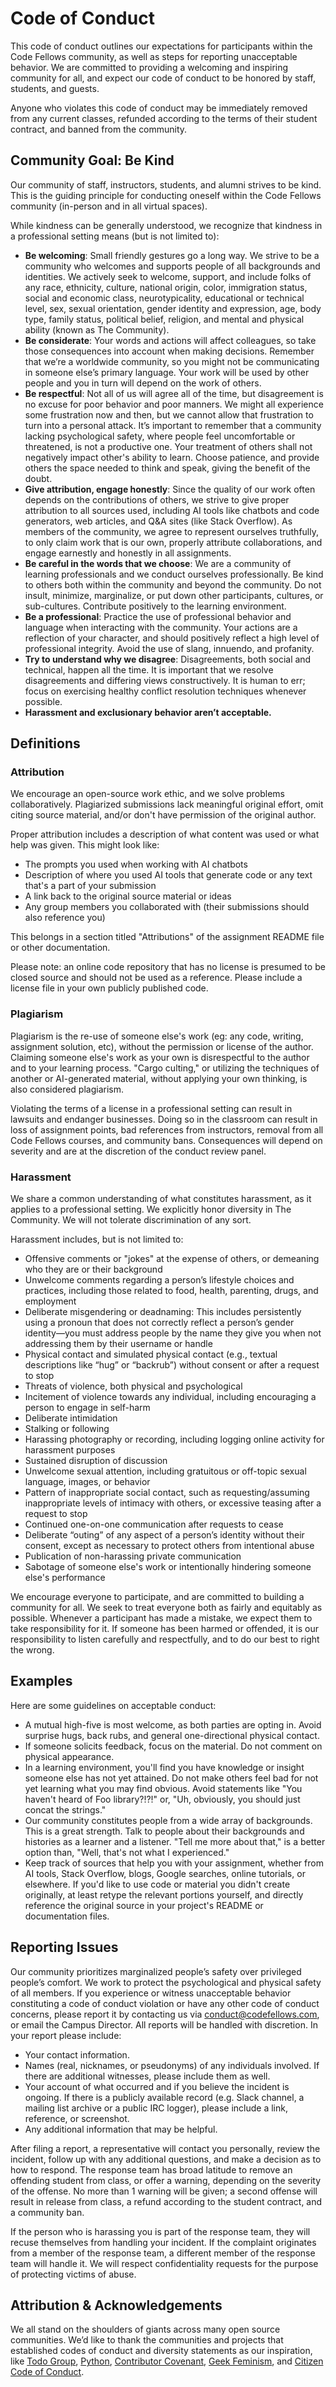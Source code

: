 
# Code of Conduct

This code of conduct outlines our expectations for participants within the Code Fellows community, as well as steps for reporting unacceptable behavior. We are committed to providing a welcoming and inspiring community for all, and expect our code of conduct to be honored by staff, students, and guests. 

Anyone who violates this code of conduct may be immediately removed from any current classes, refunded according to the terms of their student contract, and banned from the community.

## Community Goal: Be Kind

Our community of staff, instructors, students, and alumni strives to be kind. This is the guiding principle for conducting oneself within the Code Fellows community (in-person and in all virtual spaces).

While kindness can be generally understood, we recognize that kindness in a professional setting means (but is not limited to):

- **Be welcoming**: Small friendly gestures go a long way. We strive to be a community who welcomes and supports people of all backgrounds and identities. We actively seek to welcome, support, and include folks of any race, ethnicity, culture, national origin, color, immigration status, social and economic class, neurotypicality, educational or technical level, sex, sexual orientation, gender identity and expression, age, body type, family status, political belief, religion, and mental and physical ability (known as The Community).
- **Be considerate**: Your words and actions will affect colleagues, so take those consequences into account when making decisions. Remember that we’re a worldwide community, so you might not be communicating in someone else’s primary language. Your work will be used by other people and you in turn will depend on the work of others. 
- **Be respectful**: Not all of us will agree all of the time, but disagreement is no excuse for poor behavior and poor manners. We might all experience some frustration now and then, but we cannot allow that frustration to turn into a personal attack. It’s important to remember that a community lacking psychological safety, where people feel uncomfortable or threatened, is not a productive one. Your treatment of others shall not negatively impact other's ability to learn. Choose patience, and provide others the space needed to think and speak, giving the benefit of the doubt.
- **Give attribution, engage honestly**: Since the quality of our work often depends on the contributions of others, we strive to give proper attribution to all sources used, including AI tools like chatbots and code generators, web articles, and Q&A sites (like Stack Overflow). As members of the community, we agree to represent ourselves truthfully, to only claim work that is our own, properly attribute collaborations, and engage earnestly and honestly in all assignments.
- **Be careful in the words that we choose**: We are a community of learning professionals and we conduct ourselves professionally. Be kind to others both within the community and beyond the community. Do not insult, minimize, marginalize, or put down other participants, cultures, or sub-cultures. Contribute positively to the learning environment.
- **Be a professional**: Practice the use of professional behavior and language when interacting with the community. Your actions are a reflection of your character, and should positively reflect a high level of professional integrity. Avoid the use of slang, innuendo, and profanity.
- **Try to understand why we disagree**: Disagreements, both social and technical, happen all the time. It is important that we resolve disagreements and differing views constructively. It is human to err; focus on exercising healthy conflict resolution techniques whenever possible.
- **Harassment and exclusionary behavior aren’t acceptable.**

## Definitions

### Attribution

We encourage an open-source work ethic, and we solve problems collaboratively. Plagiarized submissions lack meaningful original effort, omit citing source material, and/or don't have permission of the original author.

Proper attribution includes a description of what content was used or what help was given. This might look like:

- The prompts you used when working with AI chatbots
- Description of where you used AI tools that generate code or any text that's a part of your submission
- A link back to the original source material or ideas
- Any group members you collaborated with (their submissions should also reference you)

This belongs in a section titled "Attributions" of the assignment README file or other documentation.

Please note: an online code repository that has no license is presumed to be closed source and should not be used as a reference. Please include a license file in your own publicly published code.

### Plagiarism

Plagiarism is the re-use of someone else's work (eg: any code, writing, assignment solution, etc), without the permission or license of the author. Claiming someone else's work as your own is disrespectful to the author and to your learning process. "Cargo culting," or utilizing the techniques of another or AI-generated material, without applying your own thinking, is also considered plagiarism.

Violating the terms of a license in a professional setting can result in lawsuits and endanger businesses. Doing so in the classroom can result in loss of assignment points, bad references from instructors, removal from all Code Fellows courses, and community bans. Consequences will depend on severity and are at the discretion of the conduct review panel.

### Harassment

We share a common understanding of what constitutes harassment, as it applies to a professional setting. We explicitly honor diversity in The Community. We will not tolerate discrimination of any sort.

Harassment includes, but is not limited to:

- Offensive comments or "jokes" at the expense of others, or demeaning who they are or their background
- Unwelcome comments regarding a person’s lifestyle choices and practices, including those related to food, health, parenting, drugs, and employment
- Deliberate misgendering or deadnaming: This includes persistently using a pronoun that does not correctly reflect a person’s gender identity—you must address people by the name they give you when not addressing them by their username or handle
- Physical contact and simulated physical contact (e.g., textual descriptions like “hug” or “backrub”) without consent or after a request to stop
- Threats of violence, both physical and psychological
- Incitement of violence towards any individual, including encouraging a person to engage in self-harm
- Deliberate intimidation
- Stalking or following
- Harassing photography or recording, including logging online activity for harassment purposes
- Sustained disruption of discussion
- Unwelcome sexual attention, including gratuitous or off-topic sexual language, images, or behavior
- Pattern of inappropriate social contact, such as requesting/assuming inappropriate levels of intimacy with others, or excessive teasing after a request to stop
- Continued one-on-one communication after requests to cease
- Deliberate “outing” of any aspect of a person’s identity without their consent, except as necessary to protect others from intentional abuse
- Publication of non-harassing private communication
- Sabotage of someone else's work or intentionally hindering someone else's performance

We encourage everyone to participate, and are committed to building a community for all. We seek to treat everyone both as fairly and equitably as possible. Whenever a participant has made a mistake, we expect them to take responsibility for it. If someone has been harmed or offended, it is our responsibility to listen carefully and respectfully, and to do our best to right the wrong.

## Examples

Here are some guidelines on acceptable conduct:

- A mutual high-five is most welcome, as both parties are opting in. Avoid surprise hugs, back rubs, and general one-directional physical contact.
- If someone solicits feedback, focus on the material. Do not comment on physical appearance.
- In a learning environment, you'll find you have knowledge or insight someone else has not yet attained. Do not make others feel bad for not yet learning what you may find obvious. Avoid statements like "You haven't heard of Foo library?!?!" or, "Uh, obviously, you should just concat the strings."
- Our community constitutes people from a wide array of backgrounds. This is a great strength. Talk to people about their backgrounds and histories as a learner and a listener. "Tell me more about that," is a better option than, "Well, that's not what I experienced."
- Keep track of sources that help you with your assignment, whether from AI tools, Stack Overflow, blogs, Google searches, online tutorials, or elsewhere. If you'd like to use code or material you didn't create originally, at least retype the relevant portions yourself, and directly reference the original source in your project's README or documentation files.

## Reporting Issues

Our community prioritizes marginalized people’s safety over privileged people’s comfort. We work to protect the psychological and physical safety of all members. If you experience or witness unacceptable behavior constituting a code of conduct violation or have any other code of conduct concerns, please report it by contacting us via conduct@codefellows.com, or email the Campus Director. All reports will be handled with discretion. In your report please include:

- Your contact information.
- Names (real, nicknames, or pseudonyms) of any individuals involved. If there are additional witnesses, please include them as well.
- Your account of what occurred and if you believe the incident is ongoing. If there is a publicly available record (e.g. Slack channel, a mailing list archive or a public IRC logger), please include a link, reference, or screenshot.
- Any additional information that may be helpful.

After filing a report, a representative will contact you personally, review the incident, follow up with any additional questions, and make a decision as to how to respond. The response team has broad latitude to remove an offending student from class, or offer a warning, depending on the severity of the offense. No more than 1 warning will be given; a second offense will result in release from class, a refund according to the student contract, and a community ban.

If the person who is harassing you is part of the response team, they will recuse themselves from handling your incident. If the complaint originates from a member of the response team, a different member of the response team will handle it. We will respect confidentiality requests for the purpose of protecting victims of abuse.

## Attribution & Acknowledgements

We all stand on the shoulders of giants across many open source communities. We’d like to thank the communities and projects that established codes of conduct and diversity statements as our inspiration, like [Todo Group](http://todogroup.org/opencodeofconduct),
[Python](https://www.python.org/community/diversity/),
[Contributor Covenant](http://contributor-covenant.org/),
[Geek Feminism](http://geekfeminism.org/about/code-of-conduct/),
and [Citizen Code of Conduct](http://citizencodeofconduct.org/).
